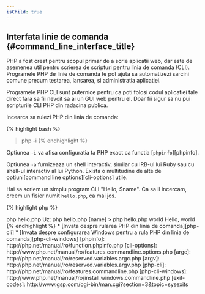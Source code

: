 ```yaml
---
isChild: true
---
```


## Interfata linie de comanda {#command_line_interface_title}

PHP a fost creat pentru scopul primar de a scrie aplicatii web, dar este de asemenea util
pentru scrierea de scripturi pentru linia de comanda (CLI). Programele PHP de linie de comanda
te pot ajuta sa automatizezi sarcini comune precum testarea, lansarea, si administratia aplicatiei.

Programele PHP CLI sunt puternice pentru ca poti folosi codul aplicatiei tale direct fara sa fii nevoit sa ai un GUI web pentru el.
Doar fii sigur sa nu pui scripturile CLI PHP din radacina publica.

Incearca sa rulezi PHP din linia de comanda:

{% highlight bash %}
> php -i
{% endhighlight %}

Optiunea `-i` va afisa configuratia ta PHP exact ca functia [`phpinfo`][phpinfo].

Optiunea `-a` furnizeaza un shell interactiv, similar cu IRB-ul lui Ruby sau cu shell-ul interactiv al lui Python.
Exista o multitudine de alte de optiuni[command line options][cli-options] utile.

Hai sa scriem un simplu program CLI "Hello, $name". Ca sa il incercam, creem un fisier numit `hello.php`, ca mai jos.

{% highlight php %}
<?php
if ($argc != 2) {
    echo "Uz: php hello.php [name].\n";
    exit(1);
}
$name = $argv[1];
echo "Hello, $name\n";
{% endhighlight %}

PHP seteaza doua variabile speciale bazate pe argumentele cu care este rulat scriptul tau.
[`$argc`][argc] este o variabila integer ce contine numarul argumentelor si [`$argv`][argv] este un array ce contine
*valoarea* fiecarui argument. Primul argument este totdeauna numele fisierului scriptului tau PHP, in cazul nostru `hello.php`.

Expresia `exit()` este utilizata cu un numar nenul pentru a instiinta shell-ul ca comanda a esuat. Coduri de exit des
uzitate pot fi gasite [aici][exit-codes]

Ca sa ne rulam scriptul de mai sus din linia de comanda:

{% highlight bash %}
> php hello.php
Uz: php hello.php [name]
> php hello.php world
Hello, world
{% endhighlight %}


 * [Invata despre rularea PHP din linia de comanda][php-cli]
 * [Invata despre configurarea Windows pentru a rula PHP din linia de comanda][php-cli-windows]

[phpinfo]: http://php.net/manual/ro/function.phpinfo.php
[cli-options]: http://www.php.net/manual/ro/features.commandline.options.php
[argc]: http://php.net/manual/ro/reserved.variables.argc.php
[argv]: http://php.net/manual/ro/reserved.variables.argv.php
[php-cli]: http://php.net/manual/ro/features.commandline.php
[php-cli-windows]: http://www.php.net/manual/ro/install.windows.commandline.php
[exit-codes]: http://www.gsp.com/cgi-bin/man.cgi?section=3&topic=sysexits
